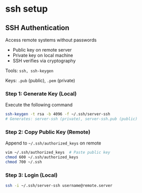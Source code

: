 # ssh setup

## SSH Authentication

Access remote systems without passwords

- Public key on remote server
- Private key on local machine
- SSH verifies via cryptography

Tools: `ssh, ssh-keygen`

Keys: `.pub` (public), `.pem` (private)

### Step 1: Generate Key (Local)

Execute the following command

```bash
ssh-keygen -t rsa -b 4096 -f ~/.ssh/server-ssh
# Generates: server-ssh (private), server-ssh.pub (public)
```

### Step 2: Copy Public Key (Remote)

Append to `~/.ssh/authorized_keys` on remote

```bash
vim ~/.ssh/authorized_keys  # Paste public key
chmod 600 ~/.ssh/authorized_keys
chmod 700 ~/.ssh
```

### Step 3: Login (Local)

```bash
ssh -i ~/.ssh/server-ssh username@remote.server
```
